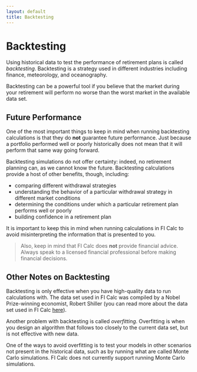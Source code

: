 ```yaml
---
layout: default
title: Backtesting
---
```


# Backtesting

Using historical data to test the performance of retirement plans is called
_backtesting_. Backtesting is a strategy used in different industries including
finance, meteorology, and oceanography.

Backtesting can be a powerful tool if you believe that the market during your
retirement will perform no worse than the worst market in the available data
set.

## Future Performance

One of the most important things to keep in mind when running backtesting
calculations is that they do **not** guarantee future performance. Just because
a portfolio performed well or poorly historically does not mean that it will
perform that same way going forward.

Backtesting simulations do not offer certainty: indeed, no retirement planning
can, as we cannot know the future. Backtesting calculations provide a host of
other benefits, though, including:

- comparing different withdrawal strategies
- understanding the behavior of a particular withdrawal strategy in different
  market conditions
- determining the conditions under which a particular retirement plan performs
  well or poorly
- building confidence in a retirement plan

It is important to keep this in mind when running calculations in FI Calc to
avoid misinterpreting the information that is presented to you.

> Also, keep in mind that FI Calc does **not** provide financial advice. Always
> speak to a licensed financial professional before making financial decisions.

## Other Notes on Backtesting

Backtesting is only effective when you have high-quality data to run
calculations with. The data set used in FI Calc was compiled by a Nobel
Prize-winning economist, Robert Shiller (you can read more about the data set
used in FI Calc [here](/how-it-works/historical-data-source/)).

Another problem with backtesting is called _overfitting_. Overfitting is when
you design an algorithm that follows too closely to the current data set, but is
not effective with new data.

One of the ways to avoid overfitting is to test your models in other scenarios
not present in the historical data, such as by running what are called Monte
Carlo simulations. FI Calc does not currently support running Monte Carlo
simulations.
